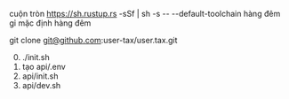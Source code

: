 cuộn tròn https://sh.rustup.rs -sSf | sh -s -- --default-toolchain hàng đêm<br>gỉ mặc định hàng đêm

git clone git@github.com:user-tax/user.tax.git

0. ./init.sh
1. tạo api/.env
2. api/init.sh
3. api/dev.sh